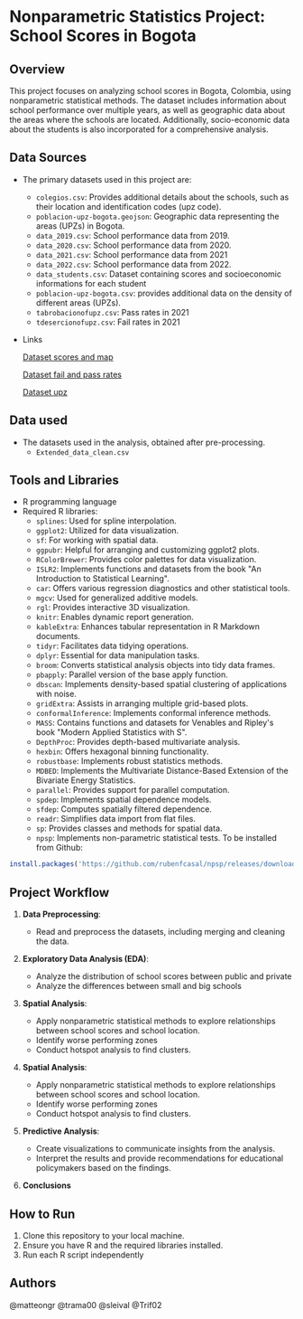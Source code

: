 # Nonparametric Statistics Project: School Scores in Bogota

## Overview
This project focuses on analyzing school scores in Bogota, Colombia, using nonparametric statistical methods. The dataset includes information about school performance over multiple years, as well as geographic data about the areas where the schools are located. Additionally, socio-economic data about the students is also incorporated for a comprehensive analysis.


## Data Sources
- The primary datasets used in this project are:
  - `colegios.csv`: Provides additional details about the schools, such as their location and identification codes (upz code).
  - `poblacion-upz-bogota.geojson`: Geographic data representing the areas (UPZs) in Bogota.
  - `data_2019.csv`: School performance data from 2019.
  - `data_2020.csv`: School performance data from 2020.
  - `data_2021.csv`: School performance data from 2021
  - `data_2022.csv`: School performance data from 2022.
  - `data_students.csv`: Dataset containing scores and socioeconomic informations for each student
  - `poblacion-upz-bogota.csv`: provides additional data on the density of different areas (UPZs).
  - `tabrobacionofupz.csv`: Pass rates in 2021
  - `tdesercionofupz.csv`: Fail rates in 2021

- Links

  [Dataset scores and map](https://datosabiertos.bogota.gov.co/dataset/resultados-pruebas-saber-11-bogota-d-c)

  [Dataset fail and pass rates](https://datosabiertos.bogota.gov.co/en/dataset/tasa-de-desercion-escolar-en-colegios-oficiales-por-upz-bogota-d-c)

  [Dataset upz](https://datosabiertos.bogota.gov.co/dataset/colegios-bogota-d-c)


## Data used
- The datasets used in the analysis, obtained after pre-processing.
  - `Extended_data_clean.csv`

## Tools and Libraries
- R programming language
- Required R libraries:
  - `splines`: Used for spline interpolation.
  - `ggplot2`: Utilized for data visualization.
  - `sf`: For working with spatial data.
  - `ggpubr`: Helpful for arranging and customizing ggplot2 plots.
  - `RColorBrewer`: Provides color palettes for data visualization.
  - `ISLR2`: Implements functions and datasets from the book "An Introduction to Statistical Learning".
  - `car`: Offers various regression diagnostics and other statistical tools.
  - `mgcv`: Used for generalized additive models.
  - `rgl`: Provides interactive 3D visualization.
  - `knitr`: Enables dynamic report generation.
  - `kableExtra`: Enhances tabular representation in R Markdown documents.
  - `tidyr`: Facilitates data tidying operations.
  - `dplyr`: Essential for data manipulation tasks.
  - `broom`: Converts statistical analysis objects into tidy data frames.
  - `pbapply`: Parallel version of the base apply function.
  - `dbscan`: Implements density-based spatial clustering of applications with noise.
  - `gridExtra`: Assists in arranging multiple grid-based plots.
  - `conformalInference`: Implements conformal inference methods.
  - `MASS`: Contains functions and datasets for Venables and Ripley's book "Modern Applied Statistics with S".
  - `DepthProc`: Provides depth-based multivariate analysis.
  - `hexbin`: Offers hexagonal binning functionality.
  - `robustbase`: Implements robust statistics methods.
  - `MDBED`: Implements the Multivariate Distance-Based Extension of the Bivariate Energy Statistics.
  - `parallel`: Provides support for parallel computation.
  - `spdep`: Implements spatial dependence models.
  - `sfdep`: Computes spatially filtered dependence.
  - `readr`: Simplifies data import from flat files.
  - `sp`: Provides classes and methods for spatial data.
  - `npsp`: Implements non-parametric statistical tests. To be installed from Github:
```R
install.packages('https://github.com/rubenfcasal/npsp/releases/download/v0.7-10/npsp_0.7-10.zip',repos = NULL)
```



## Project Workflow
1. **Data Preprocessing**: 
   - Read and preprocess the datasets, including merging and cleaning the data.

2. **Exploratory Data Analysis (EDA)**:
   - Analyze the distribution of school scores between public and private
   - Analyze the differences between small and big schools

3. **Spatial Analysis**:
   - Apply nonparametric statistical methods to explore relationships between school scores and school location.
   - Identify worse performing zones
   - Conduct hotspot analysis to find clusters.

4. **Spatial Analysis**:
   - Apply nonparametric statistical methods to explore relationships between school scores and school location.
   - Identify worse performing zones
   - Conduct hotspot analysis to find clusters.

5. **Predictive Analysis**:
   - Create visualizations to communicate insights from the analysis.
   - Interpret the results and provide recommendations for educational policymakers based on the findings.

6. **Conclusions**


## How to Run
1. Clone this repository to your local machine.
2. Ensure you have R and the required libraries installed.
3. Run each R script independently 

## Authors
@matteongr
@trama00
@sleival
@Trif02

